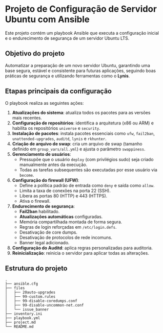 # Projeto de Configuração de Servidor Ubuntu com Ansible

Este projeto contém um playbook Ansible que executa a configuração inicial e o endurecimento de segurança de um servidor Ubuntu LTS.

## Objetivo do projeto

Automatizar a preparação de um novo servidor Ubuntu, garantindo uma base segura, estável e consistente para futuras aplicações, seguindo boas práticas de segurança e utilizando ferramentas como o **Lynis**.

## Etapas principais da configuração

O playbook realiza as seguintes ações:

1. **Atualizações do sistema**: atualiza todos os pacotes para as versões mais recentes.
2. **Configuração de repositórios**: identifica a arquitetura (x86 ou ARM) e habilita os repositórios `universe` e `security`.
3. **Instalação de pacotes**: instala pacotes essenciais como `ufw`, `fail2ban`, `unattended-upgrades`, `auditd`, `lynis` e `rkhunter`.
4. **Criação de arquivo de swap**: cria um arquivo de swap (tamanho definido em `group_vars/all.yml`) e ajusta o parâmetro `swappiness`.
5. **Gerenciamento de usuários**:
   * Pressupõe que o usuário `deploy` (com privilégios sudo) seja criado manualmente antes da execução.
   * Todas as tarefas subsequentes são executadas por esse usuário via `become`.
6. **Configuração do firewall (UFW)**:
   * Define a política padrão de entrada como `deny` e saída como `allow`.
   * Limita a taxa de conexões na porta 22 (SSH).
   * Libera as portas 80 (HTTP) e 443 (HTTPS).
   * Ativa o firewall.
7. **Endurecimento de segurança**:
   * **Fail2ban** habilitado.
   * **Atualizações automáticas** configuradas.
   * Memória compartilhada montada de forma segura.
   * Regras de login reforçadas em `/etc/login.defs`.
   * Desativação de core dumps.
   * Desativação de protocolos de rede incomuns.
   * Banner legal adicionado.
8. **Configuração do Auditd**: aplica regras personalizadas para auditoria.
9. **Reinicialização**: reinicia o servidor para aplicar todas as alterações.

## Estrutura do projeto

```
.
├── ansible.cfg
├── files
│   ├── 20auto-upgrades
│   ├── 99-custom.rules
│   ├── 99-disable-coredumps.conf
│   ├── 99-disable-uncommon-net.conf
│   └── issue_banner
├── inventory.ini
├── playbook.yml
├── project.md
└── README.md
```